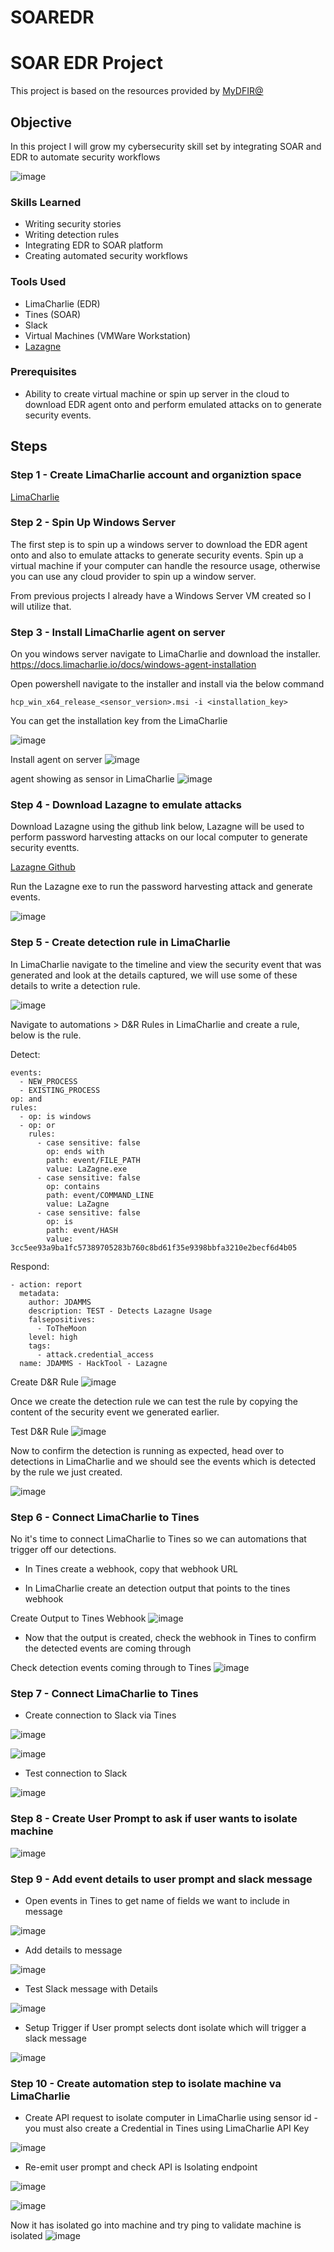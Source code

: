 # SOAREDR

# SOAR EDR Project
This project is based on the resources provided by [MyDFIR@](https://www.mydfir.com/)

## Objective
In this project I will grow my cybersecurity skill set by integrating SOAR and EDR to automate security workflows

![image](https://github.com/user-attachments/assets/60f03015-0484-440f-8699-e96d7f6717e4)

### Skills Learned

- Writing security stories
- Writing detection rules
- Integrating EDR to SOAR platform
- Creating automated security workflows

### Tools Used

- LimaCharlie (EDR)
- Tines (SOAR)
- Slack
- Virtual Machines (VMWare Workstation)
- [Lazagne](https://github.com/AlessandroZ/LaZagne)

### Prerequisites 
- Ability to create virtual machine or spin up server in the cloud to download EDR agent onto and perform emulated attacks on to generate security events.


## Steps

### Step 1 - Create LimaCharlie account and organiztion space

[LimaCharlie](https://limacharlie.io/)

### Step 2 - Spin Up Windows Server

The first step is to spin up a windows server to download the EDR agent onto and also to emulate attacks to generate security events. Spin up a virtual machine if your computer can handle the resource usage, otherwise you can use any cloud provider to spin up a window server.

From previous projects I already have a Windows Server VM created so I will utilize that.


### Step 3 - Install LimaCharlie agent on server

On you windows server navigate to LimaCharlie and download the installer. https://docs.limacharlie.io/docs/windows-agent-installation

Open powershell navigate to the installer and install via the below command

```
hcp_win_x64_release_<sensor_version>.msi -i <installation_key>
```

You can get the installation key from the LimaCharlie 

![image](https://github.com/user-attachments/assets/ffe96147-067b-4742-bfae-e1ac58b3ac77)

Install agent on server
![image](https://github.com/user-attachments/assets/20d1184c-1976-4541-aa11-eccd9f2dfab2)

agent showing as sensor in LimaCharlie
![image](https://github.com/user-attachments/assets/fe5da546-22d0-45eb-addc-3cf88159b503)

### Step 4 - Download Lazagne to emulate attacks

Download Lazagne using the github link below, Lazagne will be used to perform password harvesting attacks on our local computer to generate security eventts.

[Lazagne Github](https://github.com/AlessandroZ/LaZagne)

Run the Lazagne exe to run the password harvesting attack and generate events.

![image](https://github.com/user-attachments/assets/949d6625-43ae-475a-ae59-3296b74a86b3)

### Step 5 - Create detection rule in LimaCharlie

In LimaCharlie navigate to the timeline and view the security event that was generated and look at the details captured, we will use some of these details to write a detection rule.

![image](https://github.com/user-attachments/assets/9655ce1c-0072-42b7-87e9-ed21b3a97d79)

Navigate to automations > D&R Rules in LimaCharlie and create a rule, below is the rule.

Detect:
```
events:
  - NEW_PROCESS
  - EXISTING_PROCESS
op: and
rules:
  - op: is windows
  - op: or
    rules:
      - case sensitive: false
        op: ends with
        path: event/FILE_PATH
        value: LaZagne.exe
      - case sensitive: false
        op: contains
        path: event/COMMAND_LINE
        value: LaZagne
      - case sensitive: false
        op: is
        path: event/HASH
        value: 3cc5ee93a9ba1fc57389705283b760c8bd61f35e9398bbfa3210e2becf6d4b05
  ```

Respond:
```
- action: report
  metadata:
    author: JDAMMS
    description: TEST - Detects Lazagne Usage
    falsepositives:
      - ToTheMoon
    level: high
    tags:
      - attack.credential_access
  name: JDAMMS - HackTool - Lazagne
```

Create D&R Rule
![image](https://github.com/user-attachments/assets/f8a10531-0bdf-44af-88e4-32fe3c309a9d)

Once we create the detection rule we can test the rule by copying the content of the security event we generated earlier.

Test D&R Rule
![image](https://github.com/user-attachments/assets/2a9620d7-938a-42d3-a9be-f2512683cd6a)

Now to confirm the detection is running as expected, head over to detections in LimaCharlie and we should see the events which is detected by the rule we just created.

![image](https://github.com/user-attachments/assets/e90d9c8c-6513-42c6-9eb6-394411e533b9)

### Step 6 - Connect LimaCharlie to Tines

No it's time to connect LimaCharlie to Tines so we can automations that trigger off our detections.

- In Tines create a webhook, copy that webhook URL

- In LimaCharlie create an detection output that points to the tines webhook

Create Output to Tines Webhook
![image](https://github.com/user-attachments/assets/7208556a-a179-4fa4-8863-e751b5529254)

- Now that the output is created, check the webhook in Tines to confirm the detected events are coming through

Check detection events coming through to Tines
![image](https://github.com/user-attachments/assets/445b4780-8f57-4ace-a617-a2db92ec39d9)

### Step 7 - Connect LimaCharlie to Tines

- Create connection to Slack via Tines

![image](https://github.com/user-attachments/assets/7522caa9-588d-4cc6-9335-391e8b241f63)

![image](https://github.com/user-attachments/assets/59c6a410-1971-43ff-b417-6e1b71ab0f4f)

- Test connection to Slack
  
![image](https://github.com/user-attachments/assets/d81d9189-8688-4f66-9ac0-84a194955242)

### Step 8 - Create User Prompt to ask if user wants to isolate machine

![image](https://github.com/user-attachments/assets/643c72c1-d9c2-4fd4-9788-5fb860caeef3)

### Step 9 - Add event details to user prompt and slack message

- Open events in Tines to get name of fields we want to include in message

![image](https://github.com/user-attachments/assets/d34c0e48-4ed7-4db2-a806-3e051bfcc6a6)

- Add details to message

![image](https://github.com/user-attachments/assets/b2f040f9-7f93-4136-b824-638453efac5e)

- Test Slack message with Details

![image](https://github.com/user-attachments/assets/496bdbca-8ff1-4cd6-a5e7-4fe72a8952ef)

- Setup Trigger if User prompt selects dont isolate which will trigger a slack message

![image](https://github.com/user-attachments/assets/0cec6d78-3fde-494b-a47f-61cfef24ac91)

### Step 10 - Create automation step to isolate machine va LimaCharlie

- Create API request to isolate computer in LimaCharlie using sensor id - you must also create a Credential in Tines using LimaCharlie API Key

![image](https://github.com/user-attachments/assets/3e4cc0ea-1aad-47a3-a744-1632c8d7aef3)


- Re-emit user prompt and check API is Isolating endpoint

![image](https://github.com/user-attachments/assets/28bcda53-437b-44ad-917f-15c482a0b59a)

![image](https://github.com/user-attachments/assets/f9a15fe5-6370-426c-a2aa-c1bf8b399871)


Now it has isolated go into machine and try ping to validate machine is isolated
![image](https://github.com/user-attachments/assets/44765354-76a8-4318-837c-ddc1eeb42254)



